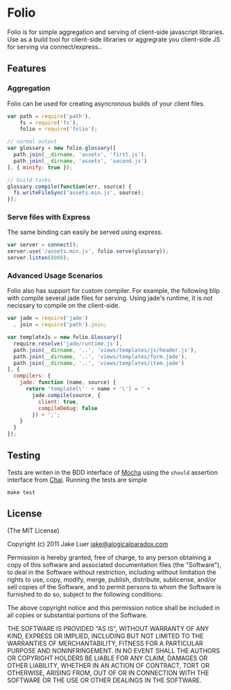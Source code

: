 # Folio

Folio is for simple aggregation and serving of client-side javascript libraries. 
Use as a build tool for client-side libraries or aggregrate you client-side JS for 
serving via connect/express..

## Features

### Aggregation

Folio can be used for creating asyncronous builds of your client files.

```js
var path = require('path'),
    fs = require('fs'),
    folio = require('folio');

// normal output
var glossary = new folio.glossary([
  path.join(__dirname, 'assets', 'first.js'),
  path.join(__dirname, 'assets', 'second.js')
], { minify: true });

// build tasks
glossary.compile(function(err, source) {
  fs.writeFileSync('assets.min.js', source);
});
```

### Serve files with Express

The same binding can easily be served using express.

```js
var server = connect();
server.use('/assets.min.js', folio.serve(glossary));
server.listen(8000);
```

### Advanced Usage Scenarios

Folio also has support for custom compiler. For example, the following blip with compile several
jade files for serving. Using jade's runtime, it is not necissary to compile on the client-side.

```js
var jade = require('jade')
  , join = require('path').join;

var templateJs = new folio.Glossary([
  require.resolve('jade/runtime.js'),
  path.join(__dirname, '..', 'views/templates/js/header.js'),
  path.join(__dirname, '..', 'views/templates/form.jade'),
  path.join(__dirname, '..', 'views/templates/item.jade')
], {
  compilers: {
    jade: function (name, source) {
      return 'template[\'' + name + '\'] = ' +
        jade.compile(source, {
          client: true,
          compileDebug: false
        }) + ';';
    }
  }
});
```


## Testing

Tests are writen in the BDD interface of [Mocha](http://visionmedia.github.com/mocha/) using
the `should` assertion interface from [Chai](http://chaijs.com). Running the tests are simple

    make test

## License

(The MIT License)

Copyright (c) 2011 Jake Luer <jake@alogicalparadox.com>

Permission is hereby granted, free of charge, to any person obtaining a copy
of this software and associated documentation files (the "Software"), to deal
in the Software without restriction, including without limitation the rights
to use, copy, modify, merge, publish, distribute, sublicense, and/or sell
copies of the Software, and to permit persons to whom the Software is
furnished to do so, subject to the following conditions:

The above copyright notice and this permission notice shall be included in
all copies or substantial portions of the Software.

THE SOFTWARE IS PROVIDED "AS IS", WITHOUT WARRANTY OF ANY KIND, EXPRESS OR
IMPLIED, INCLUDING BUT NOT LIMITED TO THE WARRANTIES OF MERCHANTABILITY,
FITNESS FOR A PARTICULAR PURPOSE AND NONINFRINGEMENT. IN NO EVENT SHALL THE
AUTHORS OR COPYRIGHT HOLDERS BE LIABLE FOR ANY CLAIM, DAMAGES OR OTHER
LIABILITY, WHETHER IN AN ACTION OF CONTRACT, TORT OR OTHERWISE, ARISING FROM,
OUT OF OR IN CONNECTION WITH THE SOFTWARE OR THE USE OR OTHER DEALINGS IN
THE SOFTWARE.
